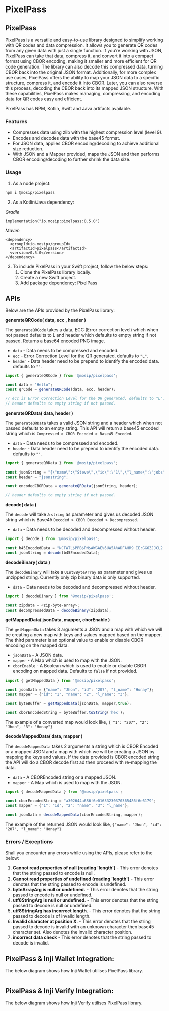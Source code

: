 # PixelPass

## PixelPass

PixelPass is a versatile and easy-to-use library designed to simplify working with QR codes and data compression. It allows you to generate QR codes from any given data with just a single function. If you’re working with JSON, PixelPass can take that data, compress it, and convert it into a compact format using CBOR encoding, making it smaller and more efficient for QR code generation. The library can also decode this compressed data, turning CBOR back into the original JSON format. Additionally, for more complex use cases, PixelPass offers the ability to map your JSON data to a specific structure, compress it, and encode it into CBOR. Later, you can also reverse this process, decoding the CBOR back into its mapped JSON structure. With these capabilities, PixelPass makes managing, compressing, and encoding data for QR codes easy and efficient.

PixelPass has NPM, Kotlin, Swift and Java artifacts available.

### Features

* Compresses data using zlib with the highest compression level (level 9).
* Encodes and decodes data with the base45 format.
* For JSON data, applies CBOR encoding/decoding to achieve additional size reduction.
* With JSON and a Mapper provided, maps the JSON and then performs CBOR encoding/decoding to further shrink the data size.

### Usage

1. As a node project:

`npm i @mosip/pixelpass`

2. As a Kotlin/Java dependency:

_Gradle_

`implementation("io.mosip:pixelpass:0.5.0")`

_Maven_

```
<dependency>
  <groupId>io.mosip</groupId>
  <artifactId>pixelpass</artifactId>
  <version>0.5.0</version>
</dependency>
```

3. To include PixelPass in your Swift project, follow the below steps:
   1. Clone the PixelPass library locally.
   2. Create a new Swift project.
   3. Add package dependency: PixelPass

## APIs

Below are the APIs provided by the PixelPass library:

**generateQRCode( data, ecc , header )**

The `generateQRCode` takes a data, ECC (Error correction level) which when not passed defaults to L and header which defaults to empty string if not passed. Returns a base64 encoded PNG image.

* `data` - Data needs to be compressed and encoded.
* `ecc` - Error Correction Level for the QR generated. defaults to `"L"`.
* `header` - Data header need to be prepend to identify the encoded data. defaults to `""`.

```javascript
import { generateQRCode } from '@mosip/pixelpass';

const data = "Hello";
const qrCode = generateQRCode(data, ecc, header);

// ecc is Error Correction Level for the QR generated. defaults to "L".
// header defaults to empty string if not passed.
```

**generateQRData( data, header )**

The `generateQRData` takes a valid JSON string and a header which when not passed defaults to an empty string. This API will return a base45 encoded string which is `Compressed > CBOR Encoded > Base45 Encoded`.

* `data` - Data needs to be compressed and encoded.
* `header` - Data header need to be prepend to identify the encoded data. defaults to `""`.

```javascript
import { generateQRData } from '@mosip/pixelpass';

const jsonString = "{\"name\":\"Steve\",\"id\":\"1\",\"l_name\":\"jobs\"}";
const header = "jsonstring";

const encodedCBORData = generateQRData(jsonString, header);

// header defaults to empty string if not passed.
```

**decode( data )**

The `decode` will take a `string` as parameter and gives us decoded JSON string which is Base45 `Decoded > CBOR Decoded > Decompressed`.

* `data` - Data needs to be decoded and decompressed without header.

```javascript
import { decode } from '@mosip/pixelpass';

const b45EncodedData = "NCFWTL$PPB$PN$AWGAE%5UW5A%ADFAHR9 IE:GG6ZJJCL2.AJKAMHA100+8S.1";
const jsonString = decode(b45EncodedData);
```

**decodeBinary( data )**

The `decodeBinary` will take a `UInt8ByteArray` as parameter and gives us unzipped string. Currently only zip binary data is only supported.

* `data` - Data needs to be decoded and decompressed without header.

```javascript
import { decodeBinary } from '@mosip/pixelpass';

const zipdata = <zip-byte-array>;
const decompressedData = decodeBinary(zipdata);
```

**getMappedData( jsonData, mapper, cborEnable )**

The `getMappedData` takes 3 arguments a JSON and a map with which we will be creating a new map with keys and values mapped based on the mapper. The third parameter is an optional value to enable or disable CBOR encoding on the mapped data.

* `jsonData` - A JSON data.
* `mapper` - A Map which is used to map with the JSON.
* `cborEnable` - A Boolean which is used to enable or disable CBOR encoding on mapped data. Defaults to `false` if not provided.

```javascript
import { getMappedData } from '@mosip/pixelpass';

const jsonData = {"name": "Jhon", "id": "207", "l_name": "Honay"};
const mapper = {"id": "1", "name": "2", "l_name": "3"};

const byteBuffer = getMappedData(jsonData, mapper,true);

const cborEncodedString = byteBuffer.toString('hex');
```

The example of a converted map would look like, `{ "1": "207", "2": "Jhon", "3": "Honay"}`

**decodeMappedData( data, mapper )**

The `decodeMappedData` takes 2 arguments a string which is CBOR Encoded or a mapped JSON and a map with which we will be creating a JSON by mapping the keys and values. If the data provided is CBOR encoded string the API will do a CBOR decode first ad then proceed with re-mapping the data.

* `data` - A CBOREncoded string or a mapped JSON.
* `mapper` - A Map which is used to map with the JSON.

```javascript
import { decodeMappedData } from '@mosip/pixelpass';

const cborEncodedString = "a302644a686f6e01633230370365486f6e6179";
const mapper = {"1": "id", "2": "name", "3": "l_name"};

const jsonData = decodeMappedData(cborEncodedString, mapper);
```

The example of the returned JSON would look like, `{"name": "Jhon", "id": "207", "l_name": "Honay"}`

### Errors / Exceptions

Shall you encounter any errors while using the APIs, please refer to the below:

1. **Cannot read properties of null (reading 'length')** - This error denotes that the string passed to encode is null.
2. **Cannot read properties of undefined (reading 'length')** - This error denotes that the string passed to encode is undefined.
3. **byteArrayArg is null or undefined.** - This error denotes that the string passed to encode is null or undefined.
4. **utf8StringArg is null or undefined**. - This error denotes that the string passed to decode is null or undefined.
5. **utf8StringArg has incorrect length**. - This error denotes that the string passed to decode is of invalid length.
6. **Invalid character at position X**. - This error denotes that the string passed to decode is invalid with an unknown character then base45 character set. Also denotes the invalid character position.
7. **incorrect data check** - This error denotes that the string passed to decode is invalid.

## PixelPass & Inji Wallet Integration:

The below diagram shows how Inji Wallet utilises PixelPass library.

<figure><img src="../../../../.gitbook/assets/wallet-encode.png" alt=""><figcaption></figcaption></figure>

## PixelPass & Inji Verify Integration:

The below diagram shows how Inji Verify utilises PixelPass library.

<figure><img src="../../../../.gitbook/assets/verify-decode.png" alt=""><figcaption></figcaption></figure>
